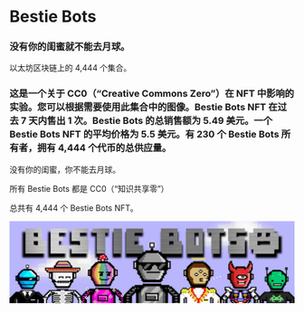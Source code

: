 # Bestie Bots

### 没有你的闺蜜就不能去月球。

以太坊区块链上的 4,444 个集合。

### 这是一个关于 CC0（“Creative Commons Zero”）在 NFT 中影响的实验。您可以根据需要使用此集合中的图像。Bestie Bots NFT 在过去 7 天内售出 1 次。Bestie Bots 的总销售额为 5.49 美元。一个 Bestie Bots NFT 的平均价格为 5.5 美元。有 230 个 Bestie Bots 所有者，拥有 4,444 个代币的总供应量。

没有你的闺蜜，你不能去月球。

所有 Bestie Bots 都是 CC0（“知识共享零”）

总共有 4,444 个 Bestie Bots NFT。

![unnamed](unnamed.jpg)
